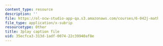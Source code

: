 ```yaml
---
content_type: resource
description: ''
file: https://ol-ocw-studio-app-qa.s3.amazonaws.com/courses/6-042j-mathematics-for-computer-science-spring-2015/35ecfca3313d1adf007422c39940af8e_et3FOZdI6pk.srt
file_type: application/x-subrip
resourcetype: Other
title: 3play caption file
uid: 35ecfca3-313d-1adf-0074-22c39940af8e
---
```

